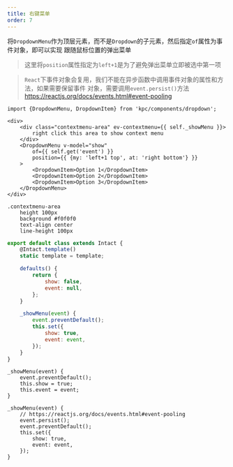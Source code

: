 ```yaml
---
title: 右键菜单
order: 7
---
```


将`DropdownMenu`作为顶层元素，而不是`Dropdown`的子元素，然后指定`of`属性为事件对象，即可以实现
跟随鼠标位置的弹出菜单

> 这里将`position`属性指定为`left+1`是为了避免弹出菜单立即被选中第一项

> `React`下事件对象会复用，我们不能在异步函数中调用事件对象的属性和方法，如果需要保留事件
> 对象，需要调用`event.persist()`方法 https://reactjs.org/docs/events.html#event-pooling

```vdt
import {DropdownMenu, DropdownItem} from 'kpc/components/dropdown';

<div>
    <div class="contextmenu-area" ev-contextmenu={{ self._showMenu }}>
        right click this area to show context menu
    </div>
    <DropdownMenu v-model="show" 
        of={{ self.get('event') }}
        position={{ {my: 'left+1 top', at: 'right bottom'} }}
    >
        <DropdownItem>Option 1</DropdownItem>
        <DropdownItem>Option 2</DropdownItem>
        <DropdownItem>Option 3</DropdownItem>
    </DropdownMenu>
</div>
```

```styl
.contextmenu-area
    height 100px
    background #f0f0f0
    text-align center
    line-height 100px
```

```js
export default class extends Intact {
    @Intact.template()
    static template = template;

    defaults() {
        return { 
            show: false,
            event: null,
        };
    }

    _showMenu(event) {
        event.preventDefault();
        this.set({
            show: true,
            event: event,
        });
    }
}
```

```vue-methods
_showMenu(event) {
    event.preventDefault();
    this.show = true;
    this.event = event;
}
```

```react-methods
_showMenu(event) {
    // https://reactjs.org/docs/events.html#event-pooling
    event.persist();
    event.preventDefault();
    this.set({
        show: true,
        event: event,
    });
}
```
